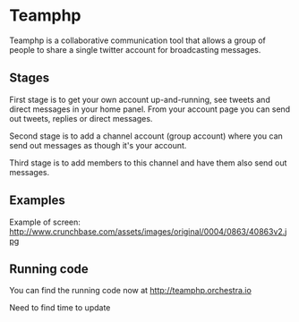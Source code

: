 Teamphp
=======

Teamphp is a collaborative communication tool that allows a group of people to share a single twitter account for
broadcasting messages.

Stages
------

First stage is to get your own account up-and-running, see tweets and direct messages in your home panel. From your
account page you can send out tweets, replies or direct messages.

Second stage is to add a channel account (group account) where you can send out messages as though it's your account.

Third stage is to add members to this channel and have them also send out messages.

Examples
--------

Example of screen: http://www.crunchbase.com/assets/images/original/0004/0863/40863v2.jpg

Running code
------------

You can find the running code now at http://teamphp.orchestra.io

Need to find time to update
